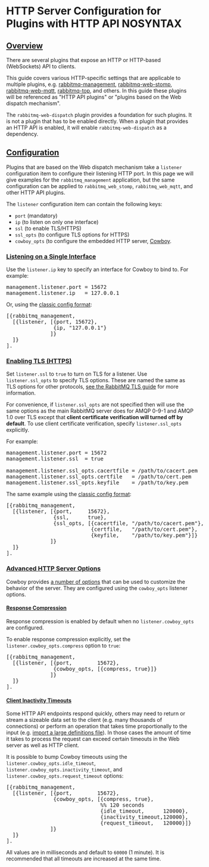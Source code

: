 <!--
Copyright (c) 2007-2018 Pivotal Software, Inc.

All rights reserved. This program and the accompanying materials
are made available under the terms of the under the Apache License, 
Version 2.0 (the "License”); you may not use this file except in compliance 
with the License. You may obtain a copy of the License at

http://www.apache.org/licenses/LICENSE-2.0

Unless required by applicable law or agreed to in writing, software
distributed under the License is distributed on an "AS IS" BASIS,
WITHOUT WARRANTIES OR CONDITIONS OF ANY KIND, either express or implied.
See the License for the specific language governing permissions and
limitations under the License.
-->

# HTTP Server Configuration for Plugins with HTTP API NOSYNTAX

## <a id="overview" class="anchor" href="#overview">Overview</a>

There are several plugins that expose an HTTP or HTTP-based (WebSockets) API
to clients.

This guide covers various HTTP-specific settings that are applicable
to multiple plugins, e.g. [rabbitmq-management](/management.html), [rabbitmq-web-stomp](/web-stomp.html),
[rabbitmq-web-mqtt](/web-mqtt.html), [rabbitmq-top](https://github.com/rabbitmq/rabbitmq-top), and others.
In this guide these plugins will be referenced as "HTTP API plugins" or "plugins based on the Web dispatch mechanism".

The `rabbitmq-web-dispatch` plugin provides a foundation for such plugins.
It is not a plugin that has to be enabled directly. When a plugin that
provides an HTTP API is enabled, it will enable `rabbitmq-web-dispatch`
as a dependency.

## <a id="configuration" class="anchor" href="#configuration">Configuration</a>

Plugins that are based on the Web dispatch mechanism take a `listener`
configuration item to configure their listening HTTP port. In this
page we will give examples for the `rabbitmq_management` application,
but the same configuration can be applied to `rabbitmq_web_stomp`,
`rabbitmq_web_mqtt`, and other HTTP API plugins.

The `listener` configuration item can contain the following keys:

* `port` (mandatory)
* `ip` (to listen on only one interface)
* `ssl` (to enable TLS/HTTPS)
* `ssl_opts` (to configure TLS options for HTTPS)
* `cowboy_opts` (to configure the embedded HTTP server, [Cowboy](https://ninenines.eu/docs/en/cowboy/2.0/guide/).

### <a id="listener-interface" class="anchor" href="#listener-interfaces">Listening on a Single Interface</a>

Use the `listener.ip` key to specify an interface for Cowboy to bind to. For example:

<pre class="sourcecode ini">
management.listener.port = 15672
management.listener.ip   = 127.0.0.1
</pre>

Or, using the <a href="/configure.html#erlang-term-config-file">classic config format</a>:

<pre class="sourcecode erlang">
[{rabbitmq_management,
  [{listener, [{port, 15672},
               {ip, "127.0.0.1"}
              ]}
  ]}
].
</pre>

### <a id="https" class="anchor" href="#https">Enabling TLS (HTTPS)</a>

Set `listener.ssl` to `true` to turn on TLS for a listener. Use `listener.ssl_opts` to
specify TLS options. These are named the same as TLS options for other protocols, [see
the RabbitMQ TLS guide](/ssl.html) for more information.

For convenience, if `listener.ssl_opts` are not specified then
 will use the same options as the main RabbitMQ
server does for AMQP 0-9-1 and AMQP 1.0 over TLS except that **client certificate
verification will turned off by default**. To use client certificate
verification, specify `listener.ssl_opts` explicitly.

For example:

<pre class="sourcecode ini">
management.listener.port = 15672
management.listener.ssl  = true

management.listener.ssl_opts.cacertfile = /path/to/cacert.pem
management.listener.ssl_opts.certfile   = /path/to/cert.pem
management.listener.ssl_opts.keyfile    = /path/to/key.pem
</pre>

The same example using the <a href="/configure.html#erlang-term-config-file">classic config format</a>:

<pre class="sourcecode erlang">
[{rabbitmq_management,
  [{listener, [{port,     15672},
               {ssl,      true},
               {ssl_opts, [{cacertfile, "/path/to/cacert.pem"},
                           {certfile,   "/path/to/cert.pem"},
                           {keyfile,    "/path/to/key.pem"}]}
              ]}
  ]}
].
</pre>

### <a id="advanced-options" class="anchor" href="#advanced-options">Advanced HTTP Server Options</a>

Cowboy provides [a number of options](https://ninenines.eu/docs/en/cowboy/2.0/manual/cowboy_http/)
that can be used to customize the behavior of the server.
They are configured using the `cowboy_opts` listener options.

#### <a id="advanced-options-compression" class="anchor" href="#advanced-options-compression">Response Compression</a>

Response compression is enabled by default when no `listener.cowboy_opts` are configured.

To enable response compression explicitly, set the `listener.cowboy_opts.compress` option to `true`:

<pre class="sourcecode erlang">
[{rabbitmq_management,
  [{listener, [{port,        15672},
               {cowboy_opts, [{compress, true}]}
              ]}
  ]}
].
</pre>

#### <a id="advanced-options-timeouts" class="anchor" href="#advanced-options-timeouts">Client Inactivity Timeouts</a>

Some HTTP API endpoints respond quickly, others may need to return or stream
a sizeable data set to the client (e.g. many thousands of connections) or perform
an operation that takes time proportionally to the input (e.g. [import a large definitions file](http://www.rabbitmq.com/management.html#load-definitions)).
In those cases the amount of time it takes to process the request can exceed certain
timeouts in the Web server as well as HTTP client.

It is possible to bump Cowboy timeouts using the `listener.cowboy_opts.idle_timeout`,
`listener.cowboy_opts.inactivity_timeout`, and `listener.cowboy_opts.request_timeout` options:

<pre class="sourcecode erlang">
[{rabbitmq_management,
  [{listener, [{port,        15672},
               {cowboy_opts, [{compress, true},
                              %% 120 seconds
                              {idle_timeout,      120000},
                              {inactivity_timeout,120000},
                              {request_timeout,   120000}]}
              ]}
  ]}
].
</pre>

All values are in milliseconds and default to `60000` (1 minute). It is recommended that
all timeouts are increased at the same time.

